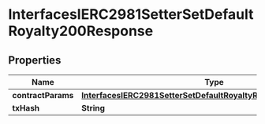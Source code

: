 

# InterfacesIERC2981SetterSetDefaultRoyalty200Response


## Properties

| Name | Type | Description | Notes |
|------------ | ------------- | ------------- | -------------|
|**contractParams** | [**InterfacesIERC2981SetterSetDefaultRoyaltyRequestContractParams**](InterfacesIERC2981SetterSetDefaultRoyaltyRequestContractParams.md) |  |  |
|**txHash** | **String** |  |  |



